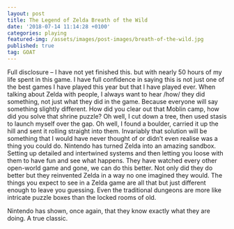```yaml
---
layout: post
title: The Legend of Zelda Breath of the Wild
date: '2018-07-14 11:14:28 +0100'
categories: playing
featured-img: /assets/images/post-images/breath-of-the-wild.jpg
published: true
tag: GOAT
---
```


Full disclosure – I have not yet finished this. but with nearly 50 hours of my life spent in this game. I have full confidence in saying this is not just one of the best games I have played this year but that I have played ever.
When talking about Zelda with people, I always want to hear /how/ they did something, not just what they did in the game. Because everyone will say something slightly different. How did you clear out that Moblin camp, how did you solve that shrine puzzle? Oh well, I cut down a tree, then used stasis to launch myself over the gap. Oh well, I found a boulder, carried it up the hill and sent it rolling straight into them. Invariably that solution will be something that I would have never thought of or didn’t even realise was a thing you could do.
Nintendo has turned Zelda into an amazing sandbox. Setting up detailed and intertwined systems and then letting you loose with them to have fun and see what happens. They have watched every other open-world game and gone, we can do this better. Not only did they do better but they reinvented Zelda in a way no one imagined they would. The things you expect to see in a Zelda game are all that but just different enough to leave you guessing. Even the traditional dungeons are more like intricate puzzle boxes than the locked rooms of old.

Nintendo has shown, once again, that they know exactly what they are doing. A true classic.
